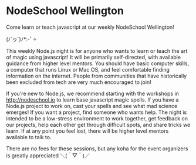 # NodeSchool Wellington


Come learn or teach javascript at our weekly NodeSchool Wellington!

(ﾉ´ヮ´)ﾉ*:･ﾟ✧

This weekly Node.js night is for anyone who wants to learn or teach the art of magic using javascript! It will be primarily self-directed, with available guidance from higher level mentors. You should have basic computer skills, a computer that runs Linux or Mac OS, and feel comfortable finding information on the internet. People from communities that have historically been excluded from tech are very much encouraged to join!

If you're new to Node.js, we recommend starting with the workshops in http://nodeschool.io to learn base javascript magic spells. If you have a Node.js project to work on, cast your spells and see what mad science emerges! If you want a project, find someone who wants help. The night is intended to be a low-stress environment to work together, get feedback on our projects, help each other get through difficult spots, and share tricks we learn. If at any point you feel lost, there will be higher level mentors available to talk to.

There are no fees for these sessions, but any koha for the event organizers is greatly appreciated ＼(＾▽＾)／
